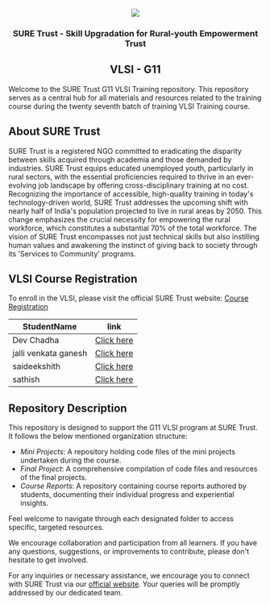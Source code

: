 <!-- PROJECT LOGO -->
<br />

<div align="center">
   <img src='https://user-images.githubusercontent.com/73131499/166115643-d3187f47-d38f-41b2-ae42-5ecbbc60de14.png' />


<h3 align="center">SURE Trust - Skill Upgradation for Rural-youth Empowerment Trust</h3>
  <h2>  VLSI - G11 </h2>
</div>

Welcome to the SURE Trust G11 VLSI Training repository. This repository serves as a central hub for all materials and resources related to the training course during the twenty seventh batch of training VLSI Training course.

## About SURE Trust

SURE Trust is a registered NGO committed to eradicating the disparity between skills acquired through academia and those demanded by industries. SURE Trust equips educated unemployed youth, particularly in rural sectors, with the essential proficiencies required to thrive in an ever-evolving job landscape by offering cross-disciplinary training at no cost. Recognizing the importance of accessible, high-quality training in today's technology-driven world, SURE Trust addresses the upcoming shift with nearly half of India's population projected to live in rural areas by 2050. This change emphasizes the crucial necessity for empowering the rural workforce, which constitutes a substantial 70% of the total workforce. The vision of SURE Trust encompasses not just technical skills but also instilling human values and awakening the instinct of giving back to society through its 'Services to Community' programs. 

## VLSI Course Registration

To enroll in the VLSI, please visit the official SURE Trust website: [Course Registration](https://suretrustforruralyouth.com/courses)

|StudentName | link|
|------------|------|
|Dev Chadha|[Click here]()|
|jalli venkata ganesh|[Click here](https://github.com/sure-trust/G11_VLSI/blob/main/Course%20Report/jalli%20venkata%20ganesh.md)|
|saideekshith|[Click here](https://github.com/sure-trust/G11_VLSI/blob/main/Course%20Report/saideekshith.md)|
|sathish|[Click here](https://github.com/sure-trust/G11_VLSI/blob/main/Course%20Report/sathish.md)|

## Repository Description

This repository is designed to support the G11 VLSI program at SURE Trust. It follows the below mentioned organization structure:

- *Mini Projects*: A repository holding code files of the mini projects undertaken during the course.
- *Final Project*: A comprehensive compilation of code files and resources of the final projects.
- *Course Reports*: A repository containing course reports authored by students, documenting their individual progress and experiential insights.

Feel welcome to navigate through each designated folder to access specific, targeted resources. 

We encourage collaboration and participation from all learners. If you have any questions, suggestions, or improvements to contribute, please don't hesitate to get involved.

For any inquiries or necessary assistance, we encourage you to connect with SURE Trust via our [official website](https://suretrustforruralyouth.com/). Your queries will be promptly addressed by our dedicated team.
